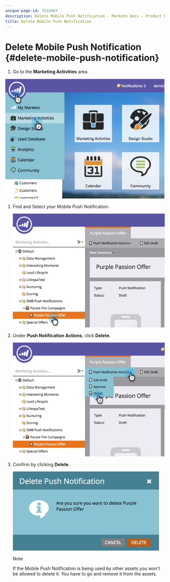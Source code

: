```yaml
---
unique-page-id: 7512463
description: Delete Mobile Push Notification - Marketo Docs - Product Documentation
title: Delete Mobile Push Notification
---
```


# Delete Mobile Push Notification {#delete-mobile-push-notification}

1. Go to the **Marketing Activities** area.

![](assets/image2015-4-22-18-3a42-3a36.png)

1. Find and Select your Mobile Push Notification.

   ![](assets/image2015-4-22-18-3a43-3a21.png)

1. Under **Push Notification Actions**, click **Delete**.

   ![](assets/image2015-4-22-18-3a43-3a38.png)

1. Confirm by clicking **Delete**.

   ![](assets/image2015-4-22-18-3a43-3a51.png)

   >[!NOTE]
   >
   >If the Mobile Push Notification is being used by other assets you won't be allowed to delete it. You have to go and remove it from the assets.
